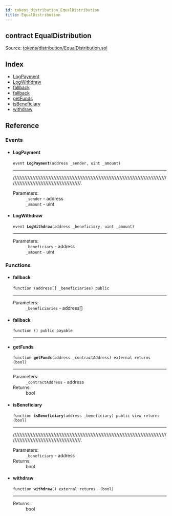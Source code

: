 ```yaml
---
id: tokens_distribution_EqualDistribution
title: EqualDistribution
---
```


<div class="contract-doc"><div class="contract"><h2 class="contract-header"><span class="contract-kind">contract</span> EqualDistribution</h2><div class="source">Source: <a href="https://github.com/MyBitFoundation/MyBit-Network.tech//blob/v0.1.9/contracts/tokens/distribution/EqualDistribution.sol" target="_blank">tokens/distribution/EqualDistribution.sol</a></div></div><div class="index"><h2>Index</h2><ul><li><a href="tokens_distribution_EqualDistribution.html#LogPayment">LogPayment</a></li><li><a href="tokens_distribution_EqualDistribution.html#LogWithdraw">LogWithdraw</a></li><li><a href="tokens_distribution_EqualDistribution.html#">fallback</a></li><li><a href="tokens_distribution_EqualDistribution.html#">fallback</a></li><li><a href="tokens_distribution_EqualDistribution.html#getFunds">getFunds</a></li><li><a href="tokens_distribution_EqualDistribution.html#isBeneficiary">isBeneficiary</a></li><li><a href="tokens_distribution_EqualDistribution.html#withdraw">withdraw</a></li></ul></div><div class="reference"><h2>Reference</h2><div class="events"><h3>Events</h3><ul><li><div class="item event"><span id="LogPayment" class="anchor-marker"></span><h4 class="name">LogPayment</h4><div class="body"><code class="signature">event <strong>LogPayment</strong><span>(address _sender, uint _amount) </span></code><hr/><div class="description"><p>/////////////////////////////////////////////////////////////////////////////////////////////////////////////////////////////////////////.</p></div><dl><dt><span class="label-parameters">Parameters:</span></dt><dd><div><code>_sender</code> - address</div><div><code>_amount</code> - uint</div></dd></dl></div></div></li><li><div class="item event"><span id="LogWithdraw" class="anchor-marker"></span><h4 class="name">LogWithdraw</h4><div class="body"><code class="signature">event <strong>LogWithdraw</strong><span>(address _beneficiary, uint _amount) </span></code><hr/><dl><dt><span class="label-parameters">Parameters:</span></dt><dd><div><code>_beneficiary</code> - address</div><div><code>_amount</code> - uint</div></dd></dl></div></div></li></ul></div><div class="functions"><h3>Functions</h3><ul><li><div class="item function"><span id="fallback" class="anchor-marker"></span><h4 class="name">fallback</h4><div class="body"><code class="signature">function <strong></strong><span>(address[] _beneficiaries) </span><span>public </span></code><hr/><dl><dt><span class="label-parameters">Parameters:</span></dt><dd><div><code>_beneficiaries</code> - address[]</div></dd></dl></div></div></li><li><div class="item function"><span id="fallback" class="anchor-marker"></span><h4 class="name">fallback</h4><div class="body"><code class="signature">function <strong></strong><span>() </span><span>public </span><span>payable </span></code><hr/></div></div></li><li><div class="item function"><span id="getFunds" class="anchor-marker"></span><h4 class="name">getFunds</h4><div class="body"><code class="signature">function <strong>getFunds</strong><span>(address _contractAddress) </span><span>external </span><span>returns  (bool) </span></code><hr/><dl><dt><span class="label-parameters">Parameters:</span></dt><dd><div><code>_contractAddress</code> - address</div></dd><dt><span class="label-return">Returns:</span></dt><dd>bool</dd></dl></div></div></li><li><div class="item function"><span id="isBeneficiary" class="anchor-marker"></span><h4 class="name">isBeneficiary</h4><div class="body"><code class="signature">function <strong>isBeneficiary</strong><span>(address _beneficiary) </span><span>public </span><span>view </span><span>returns  (bool) </span></code><hr/><div class="description"><p>/////////////////////////////////////////////////////////////////////////////////////////////////////////////////////////////////////////.</p></div><dl><dt><span class="label-parameters">Parameters:</span></dt><dd><div><code>_beneficiary</code> - address</div></dd><dt><span class="label-return">Returns:</span></dt><dd>bool</dd></dl></div></div></li><li><div class="item function"><span id="withdraw" class="anchor-marker"></span><h4 class="name">withdraw</h4><div class="body"><code class="signature">function <strong>withdraw</strong><span>() </span><span>external </span><span>returns  (bool) </span></code><hr/><dl><dt><span class="label-return">Returns:</span></dt><dd>bool</dd></dl></div></div></li></ul></div></div></div>
